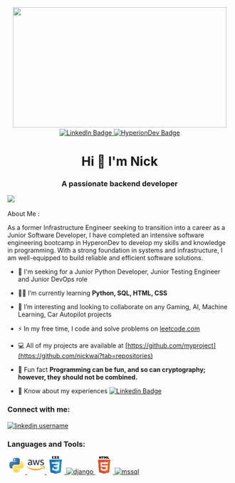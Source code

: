 <div id="header" align="center">
  <img src="https://media.giphy.com/media/v1.Y2lkPTc5MGI3NjExMmE5ZDhiNjkyNzBkODUwNDUxZDEwMGUzZWVjMzAxY2ZlOWRjNzNkZCZjdD1n/RbDKaczqWovIugyJmW/giphy.gif" width="480" height="270" frameBorder="0" class="giphy-embed" allowFullScreen/>
</div>

<div align="center" id="badges">
  <a href="www.linkedin.com/in/nick-wk-yu">
    <img src="https://img.shields.io/badge/LinkedIn-blue?style=for-the-badge&logo=linkedin&logoColor=white" alt="LinkedIn Badge"/>
  </a>
  <a href="https://www.hyperiondev.com/portfolio/107343/">
    <img src="https://img.shields.io/badge/HyperionDev-green?style=for-the-badge&logo=HyperionDev&logoColor=white" alt="HyperionDev Badge"/>
  </a>
</div>

<h1 align="center">Hi 👋  I'm Nick</h1>
<h3 align="center">A passionate backend developer</h3>

<img src="https://www.three.co.uk/blog/what-the-heck-is-a-gif/_jcr_content/root/container/container-main-section/column-left/image_copy_copy_copy_608760790.coreimg.gif/1668177050586/cat-gif.gif" width="80"> 

About Me :

As a former Infrastructure Engineer seeking to transition into a career as a Junior Software Developer, I have completed an intensive software engineering bootcamp in HyperonDev to develop my skills and knowledge in programming. With a strong foundation in systems and infrastructure, I am well-equipped to build reliable and efficient software solutions. 

- 👀 I'm seeking for a Junior Python Developer, Junior Testing Engineer and Junior DevOps role

- 👨‍💻 I’m currently learning **Python, SQL, HTML, CSS**

- 🤝 I’m interesting and looking to collaborate on any Gaming, AI, Machine Learning, Car Autopilot projects 

- ⚡ In my free time, I code and solve problems on [leetcode.com](https://leetcode.com)

- 💻 All of my projects are available at [https://github.com/myproject](https://github.com/nickwai?tab=repositories)

- 🍔 Fun fact **Programming can be fun, and so can cryptography; however, they should not be combined.**

- 📄 Know about my experiences [![Linkedin Badge](https://img.shields.io/badge/-Linkedin-blue?style=flat&logo=Linkedin&logoColor=white)](www.linkedin.com/in/nick-wk-yu)

<h3 align="left">Connect with me:</h3
<p align="left">
<a href="https://www.linkedin.com/in/nick-wk-yu" target="blank"><img align="center" src="https://raw.githubusercontent.com/rahuldkjain/github-profile-readme-generator/master/src/images/icons/Social/linked-in-alt.svg" alt="linkedin username" height="30" width="40" /></a>
</p>

<h3 align="left">Languages and Tools:</h3>
<p align="left"> <a href="https://www.python.org" target="_blank" rel="noreferrer"> <img src="https://raw.githubusercontent.com/devicons/devicon/master/icons/python/python-original.svg" alt="python" width="40" height="40"/> </a> <a href="https://aws.amazon.com" target="_blank" rel="noreferrer"> <img src="https://raw.githubusercontent.com/devicons/devicon/master/icons/amazonwebservices/amazonwebservices-original-wordmark.svg" alt="aws" width="40" height="40"/> </a> <a href="https://azure.microsoft.com/en-in/" target="_blank" rel="noreferrer"> <a href="https://www.w3schools.com/css/" target="_blank" rel="noreferrer"> <img src="https://raw.githubusercontent.com/devicons/devicon/master/icons/css3/css3-original-wordmark.svg" alt="css3" width="40" height="40"/> </a> <a href="https://www.djangoproject.com/" target="_blank" rel="noreferrer"> <img src="https://cdn.worldvectorlogo.com/logos/django.svg" alt="django" width="40" height="40"/> </a> <a href="https://www.w3.org/html/" target="_blank" rel="noreferrer"> <img src="https://raw.githubusercontent.com/devicons/devicon/master/icons/html5/html5-original-wordmark.svg" alt="html5" width="40" height="40"/> </a> <a href="https://www.microsoft.com/en-us/sql-server" target="_blank" rel="noreferrer"> <img src="https://www.svgrepo.com/show/303229/microsoft-sql-server-logo.svg" alt="mssql" width="40" height="40"/> </a> </p>

